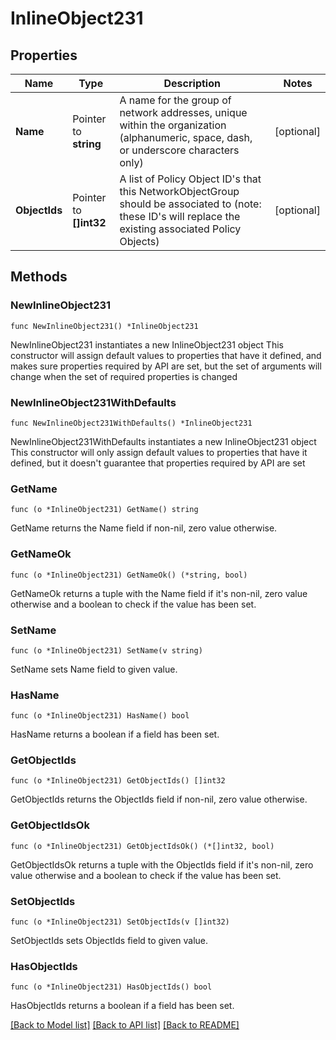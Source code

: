# InlineObject231

## Properties

Name | Type | Description | Notes
------------ | ------------- | ------------- | -------------
**Name** | Pointer to **string** | A name for the group of network addresses, unique within the organization (alphanumeric, space, dash, or underscore characters only) | [optional] 
**ObjectIds** | Pointer to **[]int32** | A list of Policy Object ID&#39;s that this NetworkObjectGroup should be associated to (note: these ID&#39;s will replace the existing associated Policy Objects) | [optional] 

## Methods

### NewInlineObject231

`func NewInlineObject231() *InlineObject231`

NewInlineObject231 instantiates a new InlineObject231 object
This constructor will assign default values to properties that have it defined,
and makes sure properties required by API are set, but the set of arguments
will change when the set of required properties is changed

### NewInlineObject231WithDefaults

`func NewInlineObject231WithDefaults() *InlineObject231`

NewInlineObject231WithDefaults instantiates a new InlineObject231 object
This constructor will only assign default values to properties that have it defined,
but it doesn't guarantee that properties required by API are set

### GetName

`func (o *InlineObject231) GetName() string`

GetName returns the Name field if non-nil, zero value otherwise.

### GetNameOk

`func (o *InlineObject231) GetNameOk() (*string, bool)`

GetNameOk returns a tuple with the Name field if it's non-nil, zero value otherwise
and a boolean to check if the value has been set.

### SetName

`func (o *InlineObject231) SetName(v string)`

SetName sets Name field to given value.

### HasName

`func (o *InlineObject231) HasName() bool`

HasName returns a boolean if a field has been set.

### GetObjectIds

`func (o *InlineObject231) GetObjectIds() []int32`

GetObjectIds returns the ObjectIds field if non-nil, zero value otherwise.

### GetObjectIdsOk

`func (o *InlineObject231) GetObjectIdsOk() (*[]int32, bool)`

GetObjectIdsOk returns a tuple with the ObjectIds field if it's non-nil, zero value otherwise
and a boolean to check if the value has been set.

### SetObjectIds

`func (o *InlineObject231) SetObjectIds(v []int32)`

SetObjectIds sets ObjectIds field to given value.

### HasObjectIds

`func (o *InlineObject231) HasObjectIds() bool`

HasObjectIds returns a boolean if a field has been set.


[[Back to Model list]](../README.md#documentation-for-models) [[Back to API list]](../README.md#documentation-for-api-endpoints) [[Back to README]](../README.md)


